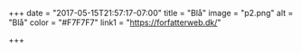 +++
date = "2017-05-15T21:57:17-07:00"
title = "Blå"
image = "p2.png"
alt = "Blå"
color = "#F7F7F7"
link1 = "https://forfatterweb.dk/"


+++